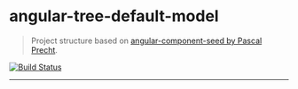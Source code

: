 # angular-tree-default-model

> Project structure based on [angular-component-seed by Pascal Precht](https://github.com/PascalPrecht/angular-component-seed).


[![Build Status](https://travis-ci.org/Treeweb/angular-tree-default-model.png)](https://travis-ci.org/Treeweb/angular-tree-default-model.png)

-----------------------------